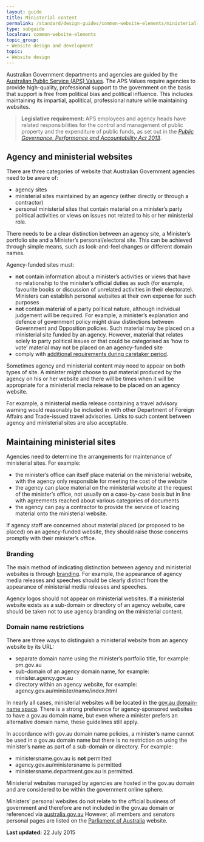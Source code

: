 ```yaml
---
layout: guide
title: Ministerial content
permalink: /standard/design-guides/common-website-elements/ministerial-content/
type: subguide
localnav: common-website-elements
topic_group:
- Website design and development
topic:
- Website design
---
```

Australian Government departments and agencies are guided by the [Australian Public Service (APS) Values](http://www.apsc.gov.au/working-in-the-aps/your-rights-and-responsibilities-as-an-aps-employee). The APS Values require agencies to provide high-quality, professional support to the government on the basis that support is free from political bias and political influence. This includes maintaining its impartial, apolitical, professional nature while maintaining websites.

>**Legislative requirement**: APS employees and agency heads have related responsibilities for the control and management of public property and the expenditure of public funds, as set out in the [_Public Governance, Performance and Accountability Act 2013_](https://www.legislation.gov.au/Details/C2013A00123/).

## Agency and ministerial websites

There are three categories of website that Australian Government agencies need to be aware of:

*   agency sites
*   ministerial sites maintained by an agency (either directly or through a contractor)
*   personal ministerial sites that contain material on a minister’s party political activities or views on issues not related to his or her ministerial role.

There needs to be a clear distinction between an agency site, a Minister’s portfolio site and a Minister’s personal/electoral site. This can be achieved through simple means, such as look-and-feel changes or different domain names.

Agency-funded sites must:

*   **not** contain information about a minister’s activities or views that have no relationship to the minister’s official duties as such (for example, favourite books or discussion of unrelated activities in their electorate). Ministers can establish personal websites at their own expense for such purposes
*   **not** contain material of a party political nature, although individual judgement will be required. For example, a minister’s explanation and defence of government policy might draw distinctions between Government and Opposition policies. Such material may be placed on a ministerial site funded by an agency. However, material that relates solely to party political issues or that could be categorised as ‘how to vote’ material may not be placed on an agency-funded site
*   comply with [additional requirements during caretaker period](/standard/design-guides/common-website-elements/caretaker-conventions/).

Sometimes agency and ministerial content may need to appear on both types of site. A minister might choose to put material produced by the agency on his or her website and there will be times when it will be appropriate for a ministerial media release to be placed on an agency website.

For example, a ministerial media release containing a travel advisory warning would reasonably be included in with other Department of Foreign Affairs and Trade-issued travel advisories. Links to such content between agency and ministerial sites are also acceptable.

## Maintaining ministerial sites

Agencies need to determine the arrangements for maintenance of ministerial sites. For example:

*   the minister’s office can itself place material on the ministerial website, with the agency only responsible for meeting the cost of the website
*   the agency can place material on the ministerial website at the request of the minister’s office, not usually on a case-by-case basis but in line with agreements reached about various categories of documents
*   the agency can pay a contractor to provide the service of loading material onto the ministerial website.

If agency staff are concerned about material placed (or proposed to be placed) on an agency-funded website, they should raise those concerns promptly with their minister’s office.

### Branding

The main method of indicating distinction between agency and ministerial websites is through [branding](/standard/design-guides/branding/). For example, the appearance of agency media releases and speeches should be clearly distinct from the appearance of ministerial media releases and speeches.

Agency logos should not appear on ministerial websites. If a ministerial website exists as a sub-domain or directory of an agency website, care should be taken not to use agency branding on the ministerial content.

### Domain name restrictions

There are three ways to distinguish a ministerial website from an agency website by its URL:

*   separate domain name using the minister’s portfolio title, for example: pm.gov.au
*   sub-domain of an agency domain name, for example: minister.agency.gov.au
*   directory within an agency website, for example: agency.gov.au/minister/name/index.html

In nearly all cases, ministerial websites will be located in the [gov.au domain-name space](/standard/design-guides/domain-names/). There is a strong preference for agency-sponsored websites to have a gov.au domain name, but even where a minister prefers an alternative domain name, these guidelines still apply.

In accordance with gov.au domain name policies, a minister’s name cannot be used in a gov.au domain name but there is no restriction on using the minister’s name as part of a sub-domain or directory. For example:

*   ministersname.gov.au is **not** permitted
*   agency.gov.au/ministersname is permitted
*   ministersname.department.gov.au is permitted.

Ministerial websites managed by agencies are hosted in the gov.au domain and are considered to be within the government online sphere.

Ministers’ personal websites do not relate to the official business of government and therefore are not included in the gov.au domain or referenced via [australia.gov.au](http://www.australia.gov.au/) However, all members and senators personal pages are listed on the [Parliament of Australia](http://www.aph.gov.au/) website.

**Last updated:** 22 July 2015
